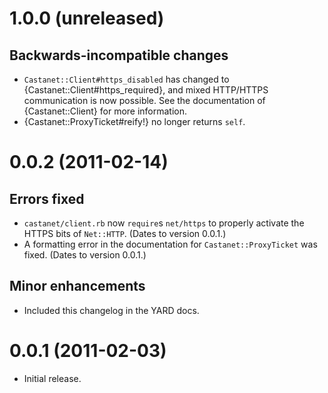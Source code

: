 1.0.0 (unreleased)
==================

Backwards-incompatible changes
------------------------------

- `Castanet::Client#https_disabled` has changed to
  {Castanet::Client#https_required}, and mixed HTTP/HTTPS communication is now
  possible.  See the documentation of {Castanet::Client} for more information.
- {Castanet::ProxyTicket#reify!} no longer returns `self`.

0.0.2 (2011-02-14)
==================

Errors fixed
------------

- `castanet/client.rb` now `require`s `net/https` to properly activate the
  HTTPS bits of `Net::HTTP`.  (Dates to version 0.0.1.)
- A formatting error in the documentation for `Castanet::ProxyTicket` was
  fixed.  (Dates to version 0.0.1.)

Minor enhancements
------------------

- Included this changelog in the YARD docs.

0.0.1 (2011-02-03)
==================

- Initial release.
